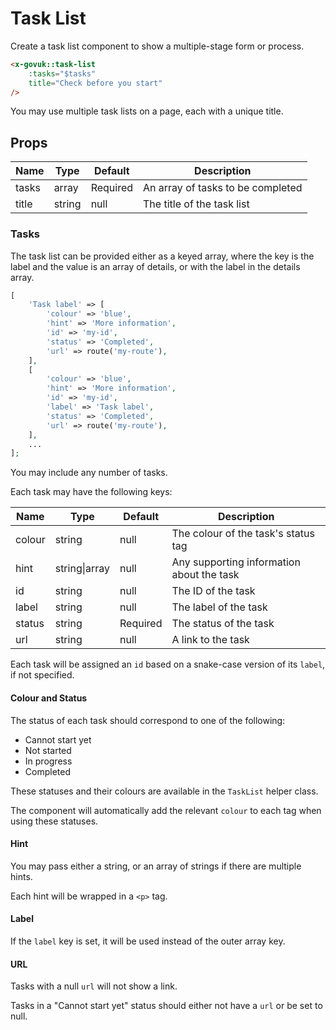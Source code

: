 # Task List

Create a task list component to show a multiple-stage form or process.

```html
<x-govuk::task-list
    :tasks="$tasks"
    title="Check before you start"
/>
```

You may use multiple task lists on a page, each with a unique title.

## Props

| Name  | Type   | Default  | Description                       |
|-------|--------|----------|-----------------------------------|
| tasks | array  | Required | An array of tasks to be completed |
| title | string | null     | The title of the task list        |

### Tasks

The task list can be provided either as a keyed array, where the key is the label and the value is an array of details, or with the label in the details array.

```php
[
    'Task label' => [
        'colour' => 'blue',
        'hint' => 'More information',
        'id' => 'my-id',
        'status' => 'Completed',
        'url' => route('my-route'),
    ],
    [
        'colour' => 'blue',
        'hint' => 'More information',
        'id' => 'my-id',
        'label' => 'Task label',
        'status' => 'Completed',
        'url' => route('my-route'),
    ],
    ...
];
```

You may include any number of tasks.

Each task may have the following keys:

| Name   | Type          | Default  | Description                               |
|--------|---------------|----------|-------------------------------------------|
| colour | string        | null     | The colour of the task's status tag       |
| hint   | string\|array | null     | Any supporting information about the task |
| id     | string        | null     | The ID of the task                        |
| label  | string        | null     | The label of the task                     |
| status | string        | Required | The status of the task                    |
| url    | string        | null     | A link to the task                        |

Each task will be assigned an `id` based on a snake-case version of its `label`, if not specified.

#### Colour and Status

The status of each task should correspond to one of the following:

* Cannot start yet
* Not started
* In progress
* Completed

These statuses and their colours are available in the `TaskList` helper class.

The component will automatically add the relevant `colour` to each tag when using these statuses.

#### Hint

You may pass either a string, or an array of strings if there are multiple hints.

Each hint will be wrapped in a `<p>` tag.

#### Label

If the `label` key is set, it will be used instead of the outer array key.

#### URL

Tasks with a null `url` will not show a link.

Tasks in a "Cannot start yet" status should either not have a `url` or be set to null.
